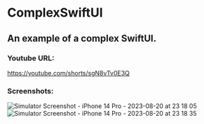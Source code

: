 # ComplexSwiftUI
## An example of a complex SwiftUI.

### Youtube URL: 
  https://youtube.com/shorts/sgN8vTv0E3Q

### Screenshots:

![Simulator Screenshot - iPhone 14 Pro - 2023-08-20 at 23 18 05](https://github.com/Gagan5278/ComplexSwiftUI/assets/2304583/23c68a79-e53a-4a6b-a57c-f216179966da)
![Simulator Screenshot - iPhone 14 Pro - 2023-08-20 at 23 18 35](https://github.com/Gagan5278/ComplexSwiftUI/assets/2304583/c754923d-babd-4e5d-8c75-edb44187ee2c)
